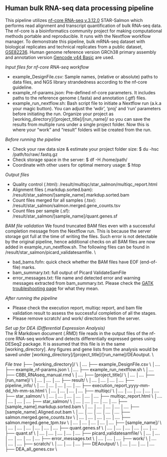 ## Human bulk RNA-seq data processing pipeline
This pipeline utilizes [nf-core RNA-seq v.3.12.0](https://nf-co.re/rnaseq/3.12.0) STAR-Salmon which performs read alignment and transcript quantification of bulk RNA-seq data. 
The nf-core is a bioinformatics community project for making computational methods portable and reproducible. It runs with the Nextflow workflow manager.
To demonstrate this pipeline, bulk mRNA-seq dataset with biological replicates and technical replicates from a public dataset, [GSE82236](https://www.ncbi.nlm.nih.gov/geo/query/acc.cgi?acc=GSE82236).
Human genome reference version GRCh38 primary assembly and annotation version [Gencode v44 Basic](https://www.ensembl.org/info/genome/genebuild/transcript_quality_tags.html#basic) are used. 

*Input files for nf-core RNA-seq workflow*
- example_DesignFile.csv: Sample names, (relative or absolute) paths to data files, and NGS library strandedness according to the nf-core guideline.
- example_nf-params.json: Pre-defined nf-core parameters. It includes paths to the reference genome (.fasta) and annotation (.gtf) files.
- example_run_nextflow.sh: Bash script file to initiate a Nextflow run (a.k.a your magic button). You can adjust the ‘wdir’, ‘proj’ and ‘run’ parameters before initiating the run.
Organize your project as [working_directory]/[project_title]/[run_name]/ so you can save the results from multiple runs under a single project folder. Now this is where your “work” and “result” folders will be created from the run.

*Before running the pipeline* 
- Check your raw data size & estimate your project folder size: $ du -hsc /path/to/raw/.fastq.gz
- Check storage space in the server: $ df -H /home/path/
- Coordinate with other users for optimal memory usage: $ htop

*Output files* 
- Quality control (.html): /result/multiqc/star_salmon/multiqc_report.html
- Alignment files (.markdup.sorted.bam): /result/star_salmon/[sample_name].markdup.sorted.bam
- Count files merged for all samples (.tsv): /result/star_salmon/salmon.merged.gene_counts.tsv
- Count files per sample (.sf): /result/star_salmon/[sample_name]/quant.genes.sf

*BAM file validation* 
We found truncated BAM files even with a successful completion message from the Nextflow run. This is because the server storage got full at the time of writing the files. Such error is not detectable by the original pipeline, hence additional checks on all BAM files are now added in example_run_nextflow.sh. The following files can be found in /result/star_salmon/picard_validatesamfile. \
- bad_bams.fofn: quick check whether the BAM files have EOF (end-of-file) marks.
- bam_summary.txt: full output of Picard ValidateSamFile
- error_messages.txt: file name and detected error and warning messages extracted from bam_summary.txt. Please check the [GATK troubleshooting page](https://gatk.broadinstitute.org/hc/en-us/articles/360035891231-Errors-in-SAM-or-BAM-files-can-be-diagnosed-with-ValidateSamFile) for what they mean.

*After running the pipeline* 
- Please check the execution report, multiqc report, and bam file validation result to assess the successful completion of all the stages.
- Please remove scratch/ and work/ directories from the server.

*Set up for DEA (Differential Expression Analysis)* \
The R Markdown document (.RMD) file reads in the output files of the nf-core RNA-seq workflow and detects differentially expressed genes using DESeq2 package. It is assumed that this file is in the same [working_directory]. Any figures and gene lists from the analysis would be saved under [working_directory]/[project_title]/[run_name]/DEAoutput. \ 

*File tree* 
├── [working_directory]/ \ 
│…. ├── example_DesignFile.csv \ 
│…. ├── example_nf-params.json \ 
│…. ├── example_run_nextflow.sh \ 
│…. ├── CBBI_RNAseq_manual.rmd \ 
│…. ├── [project_title]/ \ 
│…. │…. ├── [run_name]/ \ 
│…. │…. │…. ├── result/ \ 
│…. │…. │…. │…. ├── pipeline_info/ \ 
│…. │…. │…. │…. │…. ├── execution_report_yyyy-mm-dd_hh-mm-ss.html \ 
│…. │…. │…. │…. ├── multiqc/ \ 
│…. │…. │…. │…. │…. ├── star_salmon/ \ 
│…. │…. │…. │…. │…. │…. ├── multiqc_report.html \ 
│…. │…. │…. │…. ├── star_salmon/ \ 
│…. │…. │…. │…. │…. ├── [sample_name].markdup.sorted.bam \ 
│…. │…. │…. │…. │…. ├── [sample_name].Aligned.out.bam \ 
│…. │…. │…. │…. │…. ├── salmon.merged.gene_counts.tsv \ 
│…. │…. │…. │…. │…. ├── salmon.merged.gene_tpm.tsv \ 
│…. │…. │…. │…. │…. ├── [sample_name]/ \ 
│…. │…. │…. │…. │…. │…. ├── quant.genes.sf \ 
│…. │…. │…. │…. │…. │…. ├── quant.sf \ 
│…. │…. │…. │…. │…. ├── picard_validatesamfile/ \ 
│…. │…. │…. │…. │…. │…. ├── error_messages.txt \ 
│…. │…. │…. ├── work/ \ 
│…. │…. │…. ├── scratch/ \ 
│…. │…. │…. ├── DEAoutput/ \ 
│…. │…. │…. │…. ├── DEA_all_genes.csv \ 
